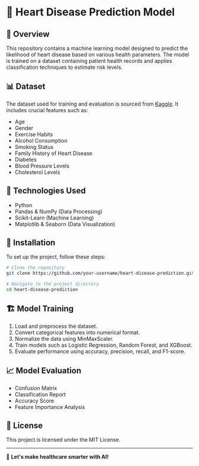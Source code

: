 # 🏥 Heart Disease Prediction Model

## 🌟 Overview
This repository contains a machine learning model designed to predict the likelihood of heart disease based on various health parameters. The model is trained on a dataset containing patient health records and applies classification techniques to estimate risk levels.

## 📊 Dataset
The dataset used for training and evaluation is sourced from [Kaggle](https://www.kaggle.com/datasets/oktayrdeki/heart-disease/data). It includes crucial features such as:
- Age
- Gender
- Exercise Habits
- Alcohol Consumption
- Smoking Status
- Family History of Heart Disease
- Diabetes
- Blood Pressure Levels
- Cholesterol Levels

## 🔧 Technologies Used
- Python
- Pandas & NumPy (Data Processing)
- Scikit-Learn (Machine Learning)
- Matplotlib & Seaborn (Data Visualization)

## 🚀 Installation
To set up the project, follow these steps:

```bash
# Clone the repository
git clone https://github.com/your-username/heart-disease-prediction.git

# Navigate to the project directory
cd heart-disease-prediction

```

## 🏗️ Model Training
1. Load and preprocess the dataset.
2. Convert categorical features into numerical format.
3. Normalize the data using MinMaxScaler.
4. Train models such as Logistic Regression, Random Forest, and XGBoost.
5. Evaluate performance using accuracy, precision, recall, and F1-score.


## 📈 Model Evaluation
- Confusion Matrix
- Classification Report
- Accuracy Score
- Feature Importance Analysis

## 📜 License
This project is licensed under the MIT License.

---
🚀 **Let's make healthcare smarter with AI!**

